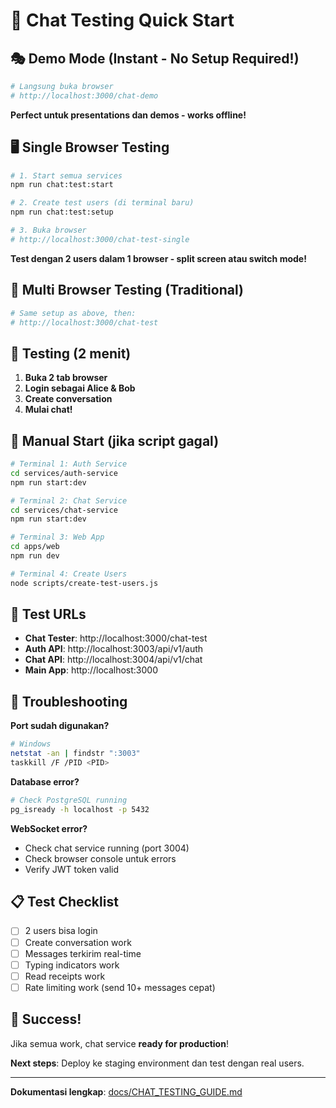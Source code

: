 # 🚀 Chat Testing Quick Start

## 🎭 Demo Mode (Instant - No Setup Required!)

```bash
# Langsung buka browser
# http://localhost:3000/chat-demo
```
**Perfect untuk presentations dan demos - works offline!**

## 🖥️ Single Browser Testing

```bash
# 1. Start semua services
npm run chat:test:start

# 2. Create test users (di terminal baru) 
npm run chat:test:setup

# 3. Buka browser
# http://localhost:3000/chat-test-single
```
**Test dengan 2 users dalam 1 browser - split screen atau switch mode!**

## 📱 Multi Browser Testing (Traditional)

```bash
# Same setup as above, then:
# http://localhost:3000/chat-test
```

## 🧪 Testing (2 menit)

1. **Buka 2 tab browser**
2. **Login sebagai Alice & Bob**
3. **Create conversation**
4. **Mulai chat!**

## 🔧 Manual Start (jika script gagal)

```bash
# Terminal 1: Auth Service
cd services/auth-service
npm run start:dev

# Terminal 2: Chat Service  
cd services/chat-service
npm run start:dev

# Terminal 3: Web App
cd apps/web
npm run dev

# Terminal 4: Create Users
node scripts/create-test-users.js
```

## 🎯 Test URLs

- **Chat Tester**: http://localhost:3000/chat-test
- **Auth API**: http://localhost:3003/api/v1/auth
- **Chat API**: http://localhost:3004/api/v1/chat
- **Main App**: http://localhost:3000

## 🐛 Troubleshooting

**Port sudah digunakan?**
```bash
# Windows
netstat -an | findstr ":3003"
taskkill /F /PID <PID>
```

**Database error?**
```bash
# Check PostgreSQL running
pg_isready -h localhost -p 5432
```

**WebSocket error?**
- Check chat service running (port 3004)
- Check browser console untuk errors
- Verify JWT token valid

## 📋 Test Checklist

- [ ] 2 users bisa login
- [ ] Create conversation work
- [ ] Messages terkirim real-time
- [ ] Typing indicators work
- [ ] Read receipts work
- [ ] Rate limiting work (send 10+ messages cepat)

## 🎉 Success!

Jika semua work, chat service **ready for production**!

**Next steps**: Deploy ke staging environment dan test dengan real users.

---

**Dokumentasi lengkap**: [docs/CHAT_TESTING_GUIDE.md](docs/CHAT_TESTING_GUIDE.md)
